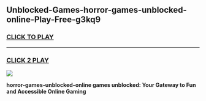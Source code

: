 
## Unblocked-Games-horror-games-unblocked-online-Play-Free-g3kq9
<h3>
<a href="https://premium76.site?title=horror-games-unblocked-online&ref=18A">CLICK TO PLAY</a></h3>
<hr>

<h3>
<a href="https://premium76.site?title=horror-games-unblocked-online&ref=18A">CLICK 2 PLAY</a>
  
</h3>

<a href="https://premium76.site?title=horror-games-unblocked-online&ref=18A"><img src="https://clearcache.store/games.png"></a>


**horror-games-unblocked-online games unblocked: Your Gateway to Fun and Accessible Online Gaming**
